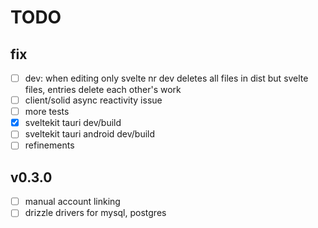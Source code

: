 # TODO

## fix

- [ ] dev: when editing only svelte nr dev deletes all files in dist but svelte files, entries delete each other's work
- [ ] client/solid async reactivity issue
- [ ] more tests
- [x] sveltekit tauri dev/build
- [ ] sveltekit tauri android dev/build
- [ ] refinements

## v0.3.0

- [ ] manual account linking
- [ ] drizzle drivers for mysql, postgres
